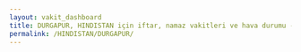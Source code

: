 ```yaml
---
layout: vakit_dashboard
title: DURGAPUR, HINDISTAN için iftar, namaz vakitleri ve hava durumu - ilçe/eyalet seç
permalink: /HINDISTAN/DURGAPUR/
---
```


<script type="text/javascript">
  var GLOBAL_COUNTRY = 'HINDISTAN';
  var GLOBAL_CITY = 'DURGAPUR';
  var GLOBAL_STATE = '';
  var lat = 72;
  var lon = 21;
</script>
